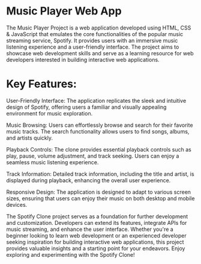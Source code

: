 # Music Player Web App


The Music Player Project is a web application developed using HTML, CSS & JavaScript that emulates the core functionalities of the popular music streaming service, Spotify. It provides users with an immersive music listening experience and a user-friendly interface. The project aims to showcase web development skills and serve as a learning resource for web developers interested in building interactive web applications.

# Key Features:

User-Friendly Interface: The application replicates the sleek and intuitive design of Spotify, offering users a familiar and visually appealing environment for music exploration.

Music Browsing: Users can effortlessly browse and search for their favorite music tracks. The search functionality allows users to find songs, albums, and artists quickly.

Playback Controls: The clone provides essential playback controls such as play, pause, volume adjustment, and track seeking. Users can enjoy a seamless music listening experience.

Track Information: Detailed track information, including the title and artist, is displayed during playback, enhancing the overall user experience.

Responsive Design: The application is designed to adapt to various screen sizes, ensuring that users can enjoy their music on both desktop and mobile devices.

The Spotify Clone project serves as a foundation for further development and customization. Developers can extend its features, integrate APIs for music streaming, and enhance the user interface. Whether you're a beginner looking to learn web development or an experienced developer seeking inspiration for building interactive web applications, this project provides valuable insights and a starting point for your endeavors. Enjoy exploring and experimenting with the Spotify Clone!


